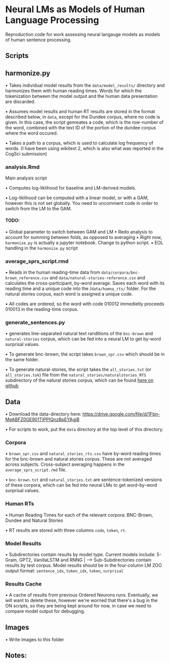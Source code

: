 
# Neural LMs as Models of Human Language Processing

Reproduction code for work assessing neural langauge models as models of human sentence processing.

## Scripts

## harmonize.py

• Takes individual model results from the `data/model_results/` directory and harmonizes them with human reading times. Words for which the tokenization between the model output and the human data presentation are discarded.

• Assumes model results and human RT results are stored in the format described below, in `data`, except for the Dundee corpus, where no code is given. In this case, the script genreates a code, which is the row-number of the word, combined with the text ID of the portion of the dundee corpus where the word occured.

• Takes a path to a corpus, which is used to calculate log frequency of words. (I have been using wikitext 2, which is also what was reported in the CogSci submission)

### analysis.Rmd

Main analysis script

• Computes log-liklihood for baseline and LM-derived models.

• Log-liklihood can be computed with a linear model, or with a GAM, however this is not set globally. You need to uncomment code in order to switch from the LM to the GAM.

#### TODO:
• Global parameter to switch between GAM and LM
• Redo analysis to account for summing between folds, as opposed to averaging
• Right now, `harmonize.py` is actually a jupyter notebook. Change to python script.
• EOL handling in the `harmonize.py` script


### average_sprs_script.rmd

• Reads in the human reading-time data from `data/corpora/bnc-brown_reference.csv` and `data/natural-stories-reference.csv` and calculates the cross-participant, by-word average. Saves each word with its reading time and a unique code into the /`data/humna_rts/` folder. For the natural stories corpus, each word is assigned a unique code.

• All codes are ordered, so the word with code 010012 immedietly proceeds 010013 in the reading-time corpus.

### generate_sentences.py

• generates line-separated natural text randitions of the `bnc-brown` and `natural-stories` corpus, which can be fed into a neural LM to get by-word surprisal values.

• To generate bnc-brown, the script takes `brown_spr.csv` which should be in the same folder.

• To generate natural-stories, the script takes the `all_stories.txt` (or `all_stories.tok`) file from the `natural_stories/naturalstories_RTS` subdirectory of the natural stories corpus, which can be found [here on github](https://github.com/languageMIT/naturalstories/tree/master/naturalstories_RTS)

## Data

• Download the data-directory here: https://drive.google.com/file/d/1Fbn-MeABFZ0GE901TjPPIQnzBpEYAgjB

• For scripts to work, put the `data` directory at the top level of this directory.

### Corpora

• `brown_spr.csv` and `natural_stories_rts.csv` have by-word reading times for the bnc-brown and natural stories corpus. These are not averaged across subjects. Cross-subject averaging happens in the `average_sprs_script.rmd` file.

• `bnc-brown.txt` and `natural_stories.txt` are sentence-tokenized versions of these corpora, which can be fed into neural LMs to get word-by-word surprisal values.

### Human RTs

• Human Reading Times for each of the relevant corpora: BNC-Brown, Dundee and Natural Stories

• RT results are stored with three columns `code`, `token`, `rt`.

### Model Results

• Subdirectories contain results by model type. Current models include: 5-Gram, GPT2, VanillaLSTM and RNNG
	|
	--> Sub-Subdirectories contain results by test corpus. Model results should be in the four-column LM ZOO output format: `sentence_idx`, `token_idx`, `token`, `surprisal`

### Results Cache

• A cache of results from previous Ordered Neurons runs. Eventually, we will want to delete these, however we're worried that there's a bug in the ON scripts, so they are being kept around for now, in case we need to compare model output for debugging.

## Images

• Write images to this folder

## Notes:


